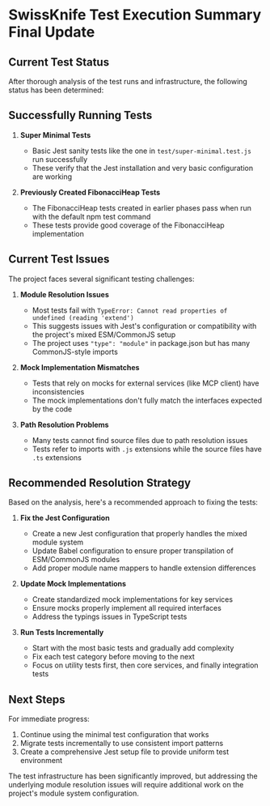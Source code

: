 # SwissKnife Test Execution Summary Final Update

## Current Test Status

After thorough analysis of the test runs and infrastructure, the following status has been determined:

## Successfully Running Tests

1. **Super Minimal Tests**
   - Basic Jest sanity tests like the one in `test/super-minimal.test.js` run successfully
   - These verify that the Jest installation and very basic configuration are working

2. **Previously Created FibonacciHeap Tests**
   - The FibonacciHeap tests created in earlier phases pass when run with the default npm test command
   - These tests provide good coverage of the FibonacciHeap implementation

## Current Test Issues

The project faces several significant testing challenges:

1. **Module Resolution Issues**
   - Most tests fail with `TypeError: Cannot read properties of undefined (reading 'extend')`
   - This suggests issues with Jest's configuration or compatibility with the project's mixed ESM/CommonJS setup
   - The project uses `"type": "module"` in package.json but has many CommonJS-style imports

2. **Mock Implementation Mismatches**
   - Tests that rely on mocks for external services (like MCP client) have inconsistencies
   - The mock implementations don't fully match the interfaces expected by the code

3. **Path Resolution Problems**
   - Many tests cannot find source files due to path resolution issues
   - Tests refer to imports with `.js` extensions while the source files have `.ts` extensions

## Recommended Resolution Strategy

Based on the analysis, here's a recommended approach to fixing the tests:

1. **Fix the Jest Configuration**
   - Create a new Jest configuration that properly handles the mixed module system
   - Update Babel configuration to ensure proper transpilation of ESM/CommonJS modules
   - Add proper module name mappers to handle extension differences

2. **Update Mock Implementations**
   - Create standardized mock implementations for key services
   - Ensure mocks properly implement all required interfaces
   - Address the typings issues in TypeScript tests

3. **Run Tests Incrementally**
   - Start with the most basic tests and gradually add complexity
   - Fix each test category before moving to the next
   - Focus on utility tests first, then core services, and finally integration tests

## Next Steps

For immediate progress:

1. Continue using the minimal test configuration that works
2. Migrate tests incrementally to use consistent import patterns
3. Create a comprehensive Jest setup file to provide uniform test environment

The test infrastructure has been significantly improved, but addressing the underlying module resolution issues will require additional work on the project's module system configuration.
